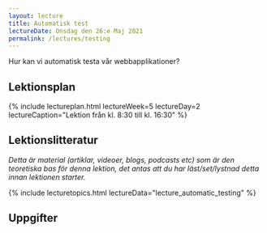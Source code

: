 ```yaml
---
layout: lecture
title: Automatisk test
lectureDate: Onsdag den 26:e Maj 2021
permalink: /lectures/testing
---
```


Hur kan vi automatisk testa vår webbapplikationer?

## Lektionsplan

{% include lectureplan.html lectureWeek=5 lectureDay=2 lectureCaption="Lektion från kl. 8:30 till kl. 16:30" %}

## Lektionslitteratur
*Detta är material (artiklar, videoer, blogs, podcasts etc) som är den teoretiska bas för denna lektion, det antas att du har läst/set/lystnad detta innan lektionen starter.*

{% include lecturetopics.html lectureData="lecture_automatic_testing" %}

## Uppgifter
